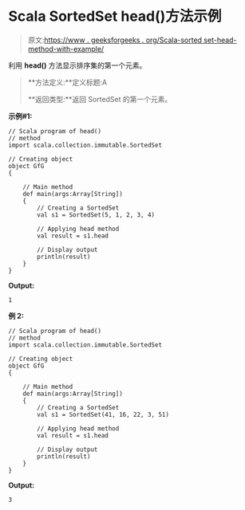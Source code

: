 # Scala SortedSet head()方法示例

> 原文:[https://www . geeksforgeeks . org/Scala-sorted set-head-method-with-example/](https://www.geeksforgeeks.org/scala-sortedset-head-method-with-example/)

利用 **head()** 方法显示排序集的第一个元素。

> **方法定义:**定义标题:A
> 
> **返回类型:**返回 SortedSet 的第一个元素。

**示例#1:**

```
// Scala program of head() 
// method 
import scala.collection.immutable.SortedSet 

// Creating object 
object GfG 
{ 

    // Main method 
    def main(args:Array[String]) 
    { 
        // Creating a SortedSet 
        val s1 = SortedSet(5, 1, 2, 3, 4) 

        // Applying head method 
        val result = s1.head

        // Display output
        println(result)
    } 
} 
```

**Output:**

```
1

```

**例 2:**

```
// Scala program of head() 
// method 
import scala.collection.immutable.SortedSet 

// Creating object 
object GfG 
{ 

    // Main method 
    def main(args:Array[String]) 
    { 
        // Creating a SortedSet 
        val s1 = SortedSet(41, 16, 22, 3, 51) 

        // Applying head method 
        val result = s1.head

        // Display output
        println(result)
    } 
} 
```

**Output:**

```
3

```